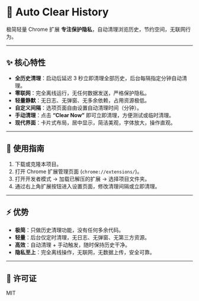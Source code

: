 # 🧹 Auto Clear History

极简轻量 Chrome 扩展 **专注保护隐私**，自动清理浏览历史，节约空间，无联网行为。  

---

## ✨ 核心特性

- **全历史清理**：启动后延迟 3 秒立即清理全部历史，后台每隔指定分钟自动清理。  
- **零联网**：完全离线运行，无任何数据发送，严格保护隐私。  
- **轻量静默**：无日志、无弹窗、无多余依赖，占用资源极低。  
- **自定义间隔**：选项页面自由设置自动清理时间（分钟）。  
- **手动清理**：点击 **“Clear Now”** 即可立即清理，方便测试或临时清理。  
- **现代界面**：卡片式布局，居中显示，简洁美观，字体放大，操作直观。  

---

## 🚀 使用指南

1. 下载或克隆本项目。  
2. 打开 Chrome 扩展管理页面 (`chrome://extensions/`)。  
3. 打开开发者模式 → 加载已解压的扩展 → 选择项目文件夹。  
4. 通过右上角扩展按钮进入设置页面，修改清理间隔或立即清理。  

---

## ⚡ 优势

- **极简**：只做历史清理功能，没有任何多余代码。  
- **轻量**：后台仅定时清理，无日志、无弹窗、无第三方资源。  
- **高效**：自动清理 + 手动触发，随时保持历史干净。  
- **隐私至上**：完全离线操作，无联网，无数据上传，安全可靠。  

---

## 📝 许可证

MIT
